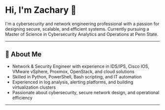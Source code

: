 
# Hi, I'm Zachary 👋

I'm a cybersecurity and network engineering professional with a passion for designing secure, scalable, and efficient systems. Currently pursuing a Master of Science in Cybersecurity Analytics and Operations at Penn State.

---

## 💼 About Me

- Network & Security Engineer with experience in IDS/IPS, Cisco IOS, VMware vSphere, Proxmox, OpenStack, and cloud solutions  
- Skilled in Python, PowerShell, Bash scripting, and IT automation  
- Experienced in log analysis, alerting platforms, and building virtualization clusters  
- Passionate about cybersecurity, secure network design, and operational efficiency  

---

<!--
**zacharyetters/zacharyetters** is a ✨ _special_ ✨ repository because its `README.md` (this file) appears on your GitHub profile.

Here are some ideas to get you started:

- 🔭 I’m currently working on ...
- 🌱 I’m currently learning ...
- 👯 I’m looking to collaborate on ...
- 🤔 I’m looking for help with ...
- 💬 Ask me about ...
- 📫 How to reach me: ...
- 😄 Pronouns: ...
- ⚡ Fun fact: ...
-->
